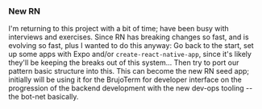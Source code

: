 










### New RN

I'm returning to this project with a bit of time; have been busy with interviews and exercises.
Since RN has breaking changes so fast, and is evolving so fast, plus I wanted to do this anyway:  Go back to the start, set up some apps with Expo and/or `create-react-native-app`, since it's likely they'll be keeping the breaks out of this system... Then try to port our pattern basic structure into this.  This can become the new RN seed app; initially will be using it for the BrujoTerm for developer interface on the progression of the backend development with the new dev-ops tooling -- the bot-net basically.
